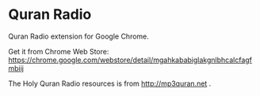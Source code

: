 # Quran Radio
Quran Radio extension for Google Chrome.

Get it from Chrome Web Store: https://chrome.google.com/webstore/detail/mgahkababiglakgnlbhcalcfagfmbiij

The Holy Quran Radio resources is from http://mp3quran.net .
